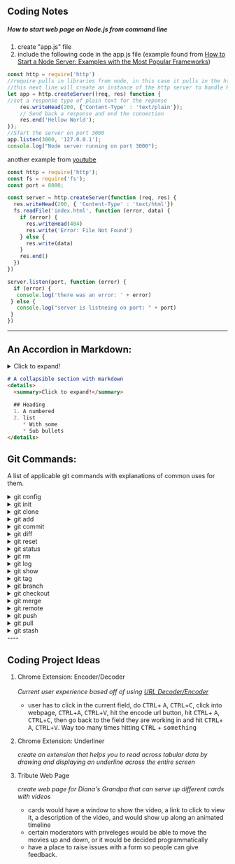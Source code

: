 
## Coding Notes

##### How to start web page on Node.js from command line

1) create "app.js" file <br>
2) include the following code in the app.js file 
(example found from <a href="https://stackabuse.com/how-to-start-a-node-server-examples-with-the-most-popular-frameworks/">How to Start a Node Server: Examples with the Most Popular Frameworks</a>)

```javascript
const http = require('http')
//require pulls in libraries from node, in this case it pulls in the http file which we will use to make a post request
//this next line will create an instance of the http server to handle HTTP requests
let app = http.createServer((req, res) function {
//set a response type of plain text for the reponse
	res.writeHead(200, {'Content-Type' : 'text/plain'});
	// Send back a response and end the connection
	res.end('Hellow World'); 
});
//STart the server on port 3000
app.listen(3000, '127.0.0.1');
console.log("Node server running on port 3000");
```

another example from <a href="https://www.youtube.com/watch?v=VShtPwEkDD0">youtube</a>

```javascript
const http = require('http');
const fs = require('fs');
const port = 8080;

const server = http.createServer(function (req, res) {
  res.writeHead(200, { 'Content-Type' : 'text/html'})
  fs.readFile('index.html', function (error, data) {
    if (error) {
      res.writeHead(404)
      res.write('Error: File Not Found')
    } else {
      res.write(data)
    }
    res.end()
  })
})

server.listen(port, function (error) {
  if (error) {
   console.log('there was an error: ' + error)
 } else {
   console.log("server is listneing on port: " + port)
 }
})

```
----

## An Accordion in Markdown: 

<details>
  <summary>Click to expand!</summary>
  
  ## Heading
  1. A numbered
  2. list
     * With some
     * Sub bullets
</details>

```md
# A collapsible section with markdown
<details>
  <summary>Click to expand!</summary>
  
  ## Heading
  1. A numbered
  2. list
     * With some
     * Sub bullets
</details>
```


## Git Commands: 

A list of applicable git commands with explanations of common uses for them.

<details>
	<summary>git config</summary>
	
	Usage: 
	
	```shell
	git config --global user.email "your_email@example.com"
	```
	
	```sh
	git config --global user.email "your_email@example.com"
	```
	
	```bash
	git config --global user.email "your_email@example.com"
	```
	
	```zsh
	git config --global user.email "your_email@example.com"
	```
	
	```console
	git config --global user.email "your_email@example.com"
	```
	
	```shell-session
	git config --global user.email "your_email@example.com"
	```
	
	```powershell
	git config --global user.email "your_email@example.com"
	```
	
	```ps
	git config --global user.email "your_email@example.com"
	```
	
	```dos
	git config --global user.email "your_email@example.com"
	```
	
	```bat
	git config --global user.email "your_email@example.com"
	```
	
	```cmd
	git config --global user.email "your_email@example.com"
	```
	
	```Shell
	git config --global user.email "your_email@example.com"
	```
	
	```dos
	git config --global user.email "your_email@example.com"
	```
	
</details>

<details>
	<summary>git init</summary>
	explanation: 
	
</details>

<details>
	<summary>git clone</summary>
	explanation: 
	
</details>

<details>
	<summary>git add</summary>
	explanation: 
	
</details>

<details>
	<summary>git commit</summary>
	explanation: 
	
</details>

<details>
	<summary>git diff</summary>
	explanation: 
	
</details>

<details>
	<summary>git reset</summary>
	explanation: 
	
</details>

<details>
	<summary>git status</summary>
	explanation: 
	
</details>

<details>
	<summary>git rm</summary>
	explanation: 
	
</details>

<details>
	<summary>git log</summary>
	explanation: 
	
</details>

<details>
	<summary>git show</summary>
	explanation: 
	
</details>

<details>
	<summary>git tag</summary>
	explanation: 
	
</details>

<details>
	<summary>git branch</summary>
	explanation: 
	
</details>

<details>
	<summary>git checkout</summary>
	explanation: 
	
</details>

<details>
	<summary>git merge</summary>
	explanation: 
	
</details>

<details>
	<summary>git remote</summary>
	explanation: 
	
</details>

<details>
	<summary>git push</summary>
	explanation: 
	
</details>

<details>
	<summary>git pull</summary>
	explanation: 
	
</details>

<details>
	<summary>git stash</summary>
	explanation: 
	
</details>
----

## Coding Project Ideas

1. Chrome Extension: Encoder/Decoder
	<br>
	<br>
	*Current user experience based off of using [URL Decoder/Encoder](https://meyerweb.com/eric/tools/dencoder/)*
	- user has to click in the current field, do <kbd>CTRL</kbd>+ <kbd>A</kbd>, <kbd>CTRL</kbd>+<kbd>C</kbd>, click into webpage, <kbd>CTRL</kbd>+<kbd>A</kbd>, <kbd>CTRL</kbd>+<kbd>V</kbd>, hit the encode url button, hit <kbd>CTRL</kbd>+ <kbd>A</kbd>, <kbd>CTRL</kbd>+<kbd>C</kbd>, then go back to the field they are working in and hit <kbd>CTRL</kbd>+ <kbd>A</kbd>, <kbd>CTRL</kbd>+<kbd>V</kbd>.  Way too many times hitting <kbd>CTRL</kbd> + <kbd>something</kbd>
    
2. Chrome Extension: Underliner

	*create an extension that helps you to read across tabular data by drawing and displaying an underline across the entire screen*
    
3. Tribute Web Page

	*create web page for Diana's Grandpa that can serve up different cards with videos*
	  - cards would have a window to show the video, a link to click to view it, a description of the video, and would show up along an animated timeline
	  - certain moderators with priveleges would be able to move the movies up and down, or it would be decided programmatically
	  - have a place to raise issues with a form so people can give feedback.



